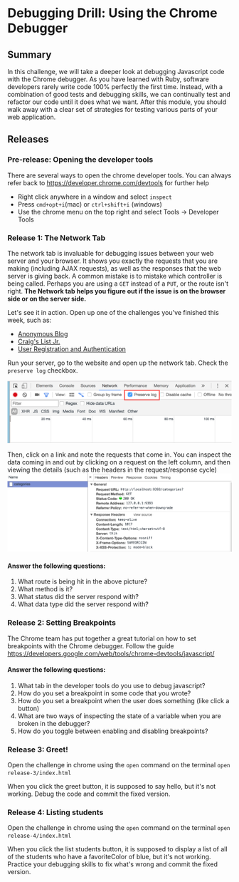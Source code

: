 # Debugging Drill: Using the Chrome Debugger

## Summary
In this challenge, we will take a deeper look at debugging Javascript code with the Chrome debugger. As you have learned with Ruby, software developers rarely write code 100% perfectly the first time. Instead, with a combination of good tests and debugging skills, we can continually test and refactor our code until it does what we want. After this module, you should walk away with a clear set of strategies for testing various parts of your web application.

## Releases

### Pre-release:  Opening the developer tools
There are several ways to open the chrome developer tools. You can always refer back to https://developer.chrome.com/devtools for further help

- Right click anywhere in a window and select `inspect`
- Press `cmd+opt+i`(mac) or `ctrl+shift+i` (windows)
- Use the chrome menu on the top right and select Tools -> Developer Tools


### Release 1: The Network Tab
The network tab is invaluable for debugging issues between your web server and your browser. It shows you exactly the requests that you are making (including AJAX requests), as well as the responses that the web server is giving back. A common mistake is to mistake which controller is being called. Perhaps you are using a `GET` instead of a `PUT`, or the route isn't right. **The Network tab helps you figure out if the issue is on the browser side or on the server side.**

Let's see it in action. Open up one of the challenges you've finished this week, such as:
- [Anonymous Blog](../../../../blog-1-anonymous-blog-challenge)
- [Craig's List Jr.](../../../../craigslist-jr-challenge)
- [User Registration and Authentication](../../../../user-registration-and-authentication-challenge)

Run your server, go to the website and open up the network tab. Check the `preserve log` checkbox.

![preserve log](resources/preserve_log.png "Preserve all logs")

Then, click on a link and note the requests that come in. You can inspect the data coming in and out by clicking on a request on the left column, and then viewing the details (such as the headers in the request/response cycle)
![headers](resources/headers.png "See the headers")

#### Answer the following questions:
1. What route is being hit in the above picture?
1. What method is it?
1. What status did the server respond with?
1. What data type did the server respond with?

### Release 2: Setting Breakpoints
The Chrome team has put together a great tutorial on how to set breakpoints with the Chrome debugger. Follow the guide https://developers.google.com/web/tools/chrome-devtools/javascript/

#### Answer the following questions:

1. What tab in the developer tools do you use to debug javascript?
1. How do you set a breakpoint in some code that you wrote?
1. How do you set a breakpoint when the user does something (like click a button)
1. What are two ways of inspecting the state of a variable when you are broken in the debugger?
1. How do you toggle between enabling and disabling breakpoints?

### Release 3: Greet!
Open the challenge in chrome using the `open` command on the terminal `open release-3/index.html`

When you click the greet button, it is supposed to say hello, but it's not working. Debug the code and commit the fixed version.

### Release 4: Listing students
Open the challenge in chrome using the `open` command on the terminal `open release-4/index.html`

When you click the list students button, it is supposed to display a list of all of the students who have a favoriteColor of blue, but it's not working. Practice your debugging skills to fix what's wrong and commit the fixed version.

